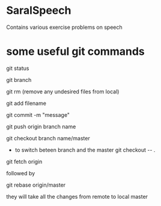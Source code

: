 # SaralSpeech
Contains various exercise problems on speech

# some useful git commands 
git status 

git branch

git rm (remove any undesired files from local)

git add filename

git commit -m "message"


git push origin branch name

git checkout branch name/master
- to switch beteen branch and the master
git checkout -- .

git fetch origin 

followed by 

git rebase origin/master

they will take all the changes from remote to local master


